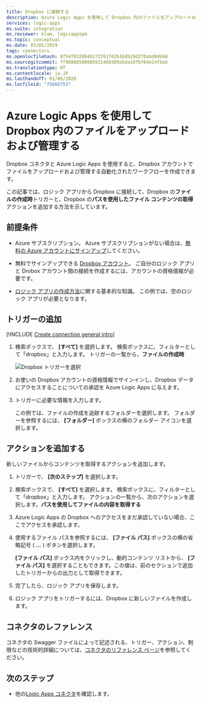```yaml
---
title: Dropbox に接続する
description: Azure Logic Apps を使用して Dropbox 内のファイルをアップロードおよび管理するタスクとワークフローを自動化する
services: logic-apps
ms.suite: integration
ms.reviewer: klam, logicappspm
ms.topic: conceptual
ms.date: 03/01/2019
tags: connectors
ms.openlocfilehash: 8f54f832884b172761f62b16db29d2f0abd0dd46
ms.sourcegitcommit: ff9688050000593146b509a5da18fbf64e24fbeb
ms.translationtype: HT
ms.contentlocale: ja-JP
ms.lasthandoff: 01/06/2020
ms.locfileid: "75665753"
---
```

# <a name="upload-and-manage-files-in-dropbox-by-using-azure-logic-apps"></a>Azure Logic Apps を使用して Dropbox 内のファイルをアップロードおよび管理する

Dropbox コネクタと Azure Logic Apps を使用すると、Dropbox アカウントでファイルをアップロードおよび管理する自動化されたワークフローを作成できます。 

この記事では、ロジック アプリから Dropbox に接続して、Dropbox の**ファイルの作成時**トリガーと、Dropbox の**パスを使用したファイル コンテンツの取得**アクションを追加する方法を示しています。

## <a name="prerequisites"></a>前提条件

* Azure サブスクリプション。 Azure サブスクリプションがない場合は、[無料の Azure アカウントにサインアップ](https://azure.microsoft.com/free/)してください。

* 無料でサインアップできる [Dropbox アカウント](https://www.dropbox.com/)。 ご自分のロジック アプリと Drobox アカウント間の接続を作成するには、アカウントの資格情報が必要です。

* [ロジック アプリの作成方法](../logic-apps/quickstart-create-first-logic-app-workflow.md)に関する基本的な知識。 この例では、空のロジック アプリが必要となります。

## <a name="add-trigger"></a>トリガーの追加

[!INCLUDE [Create connection general intro](../../includes/connectors-create-connection-general-intro.md)]

1. 検索ボックスで、 **[すべて]** を選択します。 検索ボックスに、フィルターとして「dropbox」と入力します。
トリガーの一覧から、**ファイルの作成時**

   ![Dropbox トリガーを選択](media/connectors-create-api-dropbox/select-dropbox-trigger.png)

1. お使いの Dropbox アカウントの資格情報でサインインし、Dropbox データにアクセスすることについての承認を Azure Logic Apps に与えます。

1. トリガーに必要な情報を入力します。 

   この例では、ファイルの作成を追跡するフォルダーを選択します。 フォルダーを参照するには、 **[フォルダー]** ボックスの横のフォルダー アイコンを選択します。

## <a name="add-action"></a>アクションを追加する

新しいファイルからコンテンツを取得するアクションを追加します。

1. トリガーで、 **[次のステップ]** を選択します。 

1. 検索ボックスで、 **[すべて]** を選択します。 検索ボックスに、フィルターとして「dropbox」と入力します。
アクションの一覧から、次のアクションを選択します。**パスを使用してファイルの内容を取得する**

1. Azure Logic Apps の Dropbox へのアクセスをまだ承認していない場合、ここでアクセスを承認します。

1. 使用するファイル パスを参照するには、 **[ファイル パス]** ボックスの横の省略記号 ( **...** ) ボタンを選択します。 

   **[ファイル パス]** ボックス内をクリックし、動的コンテンツ リストから、 **[ファイル パス]** を選択することもできます。この値は、前のセクションで追加したトリガーからの出力として取得できます。

1. 完了したら、ロジック アプリを保存します。

1. ロジック アプリをトリガーするには、Dropbox に新しいファイルを作成します。

## <a name="connector-reference"></a>コネクタのレファレンス

コネクタの Swagger ファイルによって記述される、トリガー、アクション、制限などの技術的詳細については、[コネクタのリファレンス ページ](/connectors/dropbox/)を参照してください。

## <a name="next-steps"></a>次のステップ

* 他の[Logic Apps コネクタ](../connectors/apis-list.md)を確認します。
